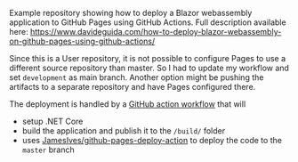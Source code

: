 Example repository showing how to deploy a Blazor webassembly application to GitHub Pages using GitHub Actions. Full description available here: https://www.davideguida.com/how-to-deploy-blazor-webassembly-on-github-pages-using-github-actions/

Since this is a User repository, it is not possible to configure Pages to use a different source repository than master. So I had to update my workflow and set `development` as main branch.
Another option might be pushing the artifacts to a separate repository and have Pages configured there.

The deployment is handled by a [GitHub action workflow](https://github.com/mizrael/BlazorOnGitHubPages/blob/development/.github/workflows/gh-pages.yml) that will
- setup .NET Core
- build the application and publish it to the `/build/` folder
- uses [JamesIves/github-pages-deploy-action](https://github.com/JamesIves/github-pages-deploy-action) to deploy the code to the `master` branch

